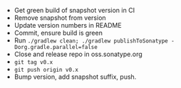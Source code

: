 - Get green build of snapshot version in CI
- Remove snapshot from version
- Update version numbers in README
- Commit, ensure build is green
- Run `./gradlew clean; ./gradlew publishToSonatype -Dorg.gradle.parallel=false`
- Close and release repo in oss.sonatype.org
- `git tag v0.x`
- `git push origin v0.x`
- Bump version, add snapshot suffix, push.
